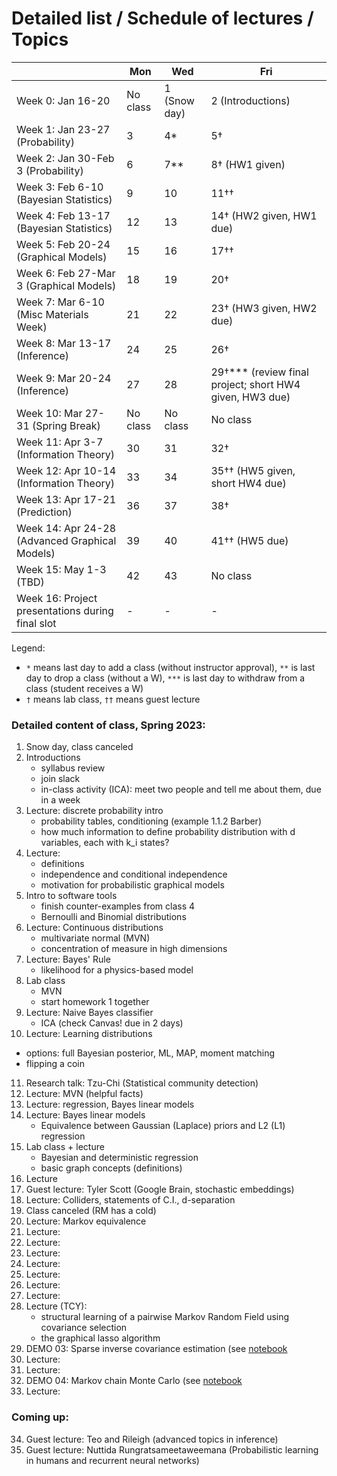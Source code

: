 # Detailed list / Schedule of lectures / Topics

| |Mon|Wed|Fri|
|-|-|-|-|
|Week 0: Jan 16-20 | No class | 1 (Snow day) | 2 (Introductions) |
|Week 1: Jan 23-27 (Probability) | 3 | 4* | 5† |
|Week 2: Jan 30-Feb 3 (Probability) | 6  | 7**  | 8† (HW1 given) |
|Week 3: Feb 6-10 (Bayesian Statistics)  | 9  | 10  | 11††  |
|Week 4: Feb 13-17 (Bayesian Statistics)  | 12  | 13  | 14† (HW2 given, HW1 due)|
|Week 5: Feb 20-24 (Graphical Models)  | 15  | 16  | 17††  |
|Week 6: Feb 27-Mar 3 (Graphical Models) | 18  | 19  |  20† |
|Week 7: Mar 6-10 (Misc Materials Week)  |  21 | 22  | 23† (HW3 given, HW2 due) |
|Week 8: Mar 13-17 (Inference)  | 24  | 25  | 26†  |
|Week 9: Mar 20-24 (Inference)  | 27 | 28  | 29†*** (review final project; short HW4 given, HW3 due) |
|Week 10: Mar 27-31 (Spring Break) | No class  | No class  | No class  |
|Week 11: Apr 3-7 (Information Theory)  | 30  | 31  | 32† |
|Week 12: Apr 10-14 (Information Theory)  | 33  |  34 | 35†† (HW5 given, short HW4 due) |
|Week 13: Apr 17-21 (Prediction)  | 36  |  37 | 38† |
|Week 14: Apr 24-28 (Advanced Graphical Models) |  39 | 40  | 41†† (HW5 due) |
|Week 15: May 1-3 (TBD) | 42  | 43 |  No class  |
|Week 16: Project presentations during final slot | -  | -  |  -  |


Legend: 
* `*` means last day to add a class (without instructor approval), `**` is last day to drop a class (without a W), `***` is last day to withdraw from a class (student receives a W)  
* `†` means lab class, `††` means guest lecture

### Detailed content of class, Spring 2023:
1. Snow day, class canceled
2. Introductions
    - syllabus review
    - join slack
    - in-class activity (ICA): meet two people and tell me about them, due in a week
3. Lecture: discrete probability intro
    - probability tables, conditioning (example 1.1.2 Barber)
    - how much information to define probability distribution with d variables, each with k_i states?
4. Lecture:
   - definitions
   - independence and conditional independence
   - motivation for probabilistic graphical models
5. Intro to software tools
   - finish counter-examples from class 4
   - Bernoulli and Binomial distributions
6. Lecture: Continuous distributions
   - multivariate normal (MVN)
   - concentration of measure in high dimensions
7. Lecture: Bayes' Rule
   - likelihood for a physics-based model
8. Lab class
   - MVN
   - start homework 1 together
9. Lecture: Naive Bayes classifier
   - ICA (check Canvas! due in 2 days)
10. Lecture: Learning distributions
   - options: full Bayesian posterior, ML, MAP, moment matching
   - flipping a coin
11. Research talk: Tzu-Chi (Statistical community detection)
12. Lecture: MVN (helpful facts)
13. Lecture: regression, Bayes linear models
14. Lecture: Bayes linear models
    - Equivalence between Gaussian (Laplace) priors and L2 (L1) regression
15. Lab class + lecture
    - Bayesian and deterministic regression
    - basic graph concepts (definitions)
16. Lecture
17. Guest lecture: Tyler Scott (Google Brain, stochastic embeddings)
18. Lecture: Colliders, statements of C.I., d-separation
19. Class canceled (RM has a cold)
20. Lecture: Markov equivalence
21. Lecture:
22. Lecture:
23. Lecture:
24. Lecture:
25. Lecture:
26. Lecture:
27. Lecture:
28. Lecture (TCY): 
    - structural learning of a pairwise Markov Random Field using covariance selection
    - the graphical lasso algorithm
29. DEMO 03: Sparse inverse covariance estimation (see [notebook](../DEMOs/demo_03-sparse_inverse_covariance_estimation.ipynb) 
30. Lecture:
31. Lecture:
32. DEMO 04: Markov chain Monte Carlo (see [notebook](../DEMOs/demo_04-markov_chain_monte_carlo.ipynb) 
33. Lecture:
 
### Coming up:
34. Guest lecture: Teo and Rileigh (advanced topics in inference)  
41. Guest lecture: Nuttida Rungratsameetaweemana (Probabilistic learning in humans and recurrent neural networks)


<!-- **22.** Paper discussion -->

